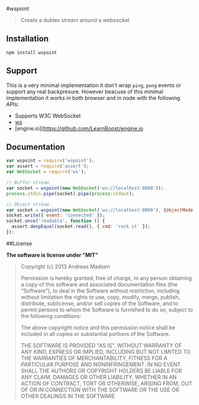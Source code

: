#wspoint

> Create a dublex stream around a websocket

## Installation

```sheel
npm install wspoint
```

## Support

This is a very minimal implementation it don't wrap `ping`, `pong` events
or support any real backpresure. However beacuse of this minimal implementation
it works in both browser and in node with the following APIs:

* Supports W3C WebSocket
* [ws](https://github.com/einaros/ws)
* [engine.io](https://github.com/LearnBoost/engine.io

## Documentation

```javascript
var wspoint = require('wspoint');
var assert = require('assert');
var WebSocket = require('ws');

// Buffer stream
var socket = wspoint(new WebSocket('ws://localhost:8000'));
process.stdin.pipe(socket).pipe(process.stdout);

// Object stream
var socket = wspoint(new WebSocket('ws://localhost:8000'), {objectMode: true});
socket.write({ event: 'connected' });
socket.once('readable', function () {
  assert.deepEqual(socket.read(), { cmd: 'rock it' });
});
```

##License

**The software is license under "MIT"**

> Copyright (c) 2013 Andreas Madsen
>
> Permission is hereby granted, free of charge, to any person obtaining a copy
> of this software and associated documentation files (the "Software"), to deal
> in the Software without restriction, including without limitation the rights
> to use, copy, modify, merge, publish, distribute, sublicense, and/or sell
> copies of the Software, and to permit persons to whom the Software is
> furnished to do so, subject to the following conditions:
>
> The above copyright notice and this permission notice shall be included in
> all copies or substantial portions of the Software.
>
> THE SOFTWARE IS PROVIDED "AS IS", WITHOUT WARRANTY OF ANY KIND, EXPRESS OR
> IMPLIED, INCLUDING BUT NOT LIMITED TO THE WARRANTIES OF MERCHANTABILITY,
> FITNESS FOR A PARTICULAR PURPOSE AND NONINFRINGEMENT. IN NO EVENT SHALL THE
> AUTHORS OR COPYRIGHT HOLDERS BE LIABLE FOR ANY CLAIM, DAMAGES OR OTHER
> LIABILITY, WHETHER IN AN ACTION OF CONTRACT, TORT OR OTHERWISE, ARISING FROM,
> OUT OF OR IN CONNECTION WITH THE SOFTWARE OR THE USE OR OTHER DEALINGS IN
> THE SOFTWARE.

